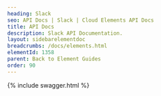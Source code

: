 ```yaml
---
heading: Slack
seo: API Docs | Slack | Cloud Elements API Docs
title: API Docs
description: Slack API Documentation.
layout: sidebarelementdoc
breadcrumbs: /docs/elements.html
elementId: 1358
parent: Back to Element Guides
order: 90
---
```


{% include swagger.html %}
